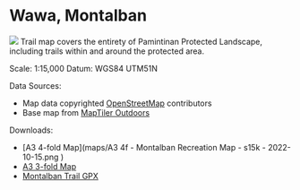# Wawa, Montalban
<img src="maps/A3 4f - Montalban Recreation Map - s15k - 2022-10-15.png">
Trail map covers the entirety of Pamintinan Protected Landscape, including trails within and around the protected area.

Scale: 1:15,000
Datum: WGS84 UTM51N

Data Sources:
* Map data copyrighted [OpenStreetMap](https://www.openstreetmap.org) contributors
* Base map from [MapTiler Outdoors](https://www.maptiler.com)

Downloads:
* [A3 4-fold Map](maps/A3 4f - Montalban Recreation Map - s15k - 2022-10-15.png )
* [A3 3-fold Map](https://bit.ly/3QaQoRl)
* [Montalban Trail GPX](maps/gpx/wawa-montalban-trails.gpx)
